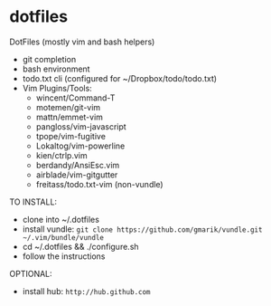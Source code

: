 dotfiles
========

DotFiles (mostly vim and bash helpers)

 - git completion
 - bash environment
 - todo.txt cli (configured for ~/Dropbox/todo/todo.txt)
 - Vim Plugins/Tools:
   - wincent/Command-T
   - motemen/git-vim
   - mattn/emmet-vim
   - pangloss/vim-javascript
   - tpope/vim-fugitive
   - Lokaltog/vim-powerline
   - kien/ctrlp.vim
   - berdandy/AnsiEsc.vim
   - airblade/vim-gitgutter
   - freitass/todo.txt-vim (non-vundle)

TO INSTALL:
- clone into ~/.dotfiles
- install vundle: ````git clone https://github.com/gmarik/vundle.git ~/.vim/bundle/vundle````
- cd ~/.dotfiles && ./configure.sh
- follow the instructions

OPTIONAL:
- install hub: ````http://hub.github.com````

